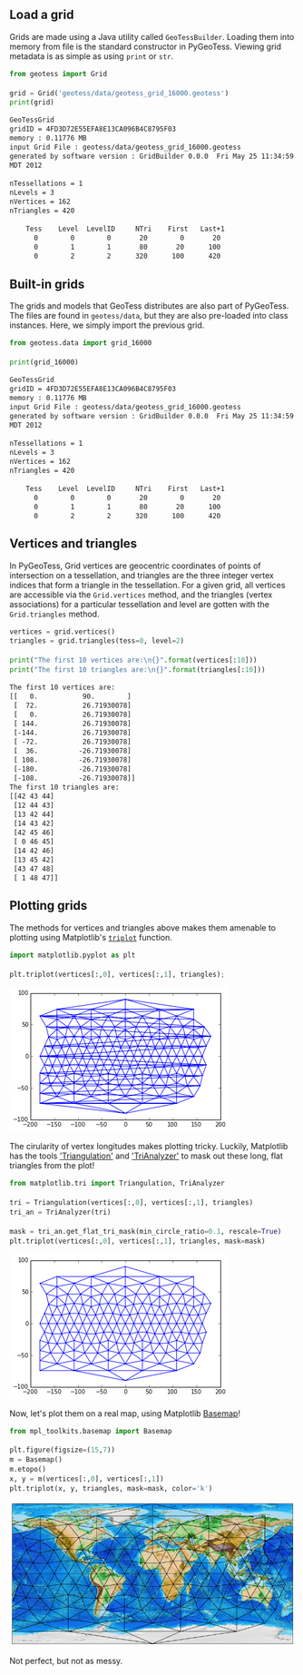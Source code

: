 ## Load a grid

Grids are made using a Java utility called `GeoTessBuilder`.  Loading them into
memory from file is the standard constructor in PyGeoTess.  Viewing grid metadata is as simple as using `print` or `str`.


```python
from geotess import Grid

grid = Grid('geotess/data/geotess_grid_16000.geotess')
print(grid)
```

```
GeoTessGrid
gridID = 4FD3D72E55EFA8E13CA096B4C8795F03
memory : 0.11776 MB
input Grid File : geotess/data/geotess_grid_16000.geotess
generated by software version : GridBuilder 0.0.0  Fri May 25 11:34:59 MDT 2012

nTessellations = 1
nLevels = 3
nVertices = 162
nTriangles = 420

    Tess    Level  LevelID     NTri    First   Last+1
      0        0        0       20        0       20
      0        1        1       80       20      100
      0        2        2      320      100      420
```


## Built-in grids

The grids and models that GeoTess distributes are also part of PyGeoTess.  The files are found in `geotess/data`, but they are also pre-loaded into class instances.  Here, we simply import the previous grid.

```python
from geotess.data import grid_16000

print(grid_16000)
```

```
GeoTessGrid
gridID = 4FD3D72E55EFA8E13CA096B4C8795F03
memory : 0.11776 MB
input Grid File : geotess/data/geotess_grid_16000.geotess
generated by software version : GridBuilder 0.0.0  Fri May 25 11:34:59 MDT 2012

nTessellations = 1
nLevels = 3
nVertices = 162
nTriangles = 420

    Tess    Level  LevelID     NTri    First   Last+1
      0        0        0       20        0       20
      0        1        1       80       20      100
      0        2        2      320      100      420
```


## Vertices and triangles

In PyGeoTess, Grid vertices are geocentric coordinates of points of intersection on a tessellation, and triangles are the three integer vertex indices that form a triangle in the tessellation.  For a given grid, all vertices are accessible via the `Grid.vertices` method, and the triangles (vertex associations) for a particular tessellation and level are gotten with the `Grid.triangles` method.


```python
vertices = grid.vertices()
triangles = grid.triangles(tess=0, level=2)

print("The first 10 vertices are:\n{}".format(vertices[:10]))
print("The first 10 triangles are:\n{}".format(triangles[:10]))
```

```
The first 10 vertices are:
[[   0.           90.        ]
 [  72.           26.71930078]
 [   0.           26.71930078]
 [ 144.           26.71930078]
 [-144.           26.71930078]
 [ -72.           26.71930078]
 [  36.          -26.71930078]
 [ 108.          -26.71930078]
 [-180.          -26.71930078]
 [-108.          -26.71930078]]
The first 10 triangles are:
[[42 43 44]
 [12 44 43]
 [13 42 44]
 [14 43 42]
 [42 45 46]
 [ 0 46 45]
 [14 42 46]
 [13 45 42]
 [43 47 48]
 [ 1 48 47]]
```

## Plotting grids

The methods for vertices and triangles above makes them amenable to plotting using Matplotlib's [`triplot`](http://matplotlib.org/1.5.0/examples/pylab_examples/triplot_demo.html) function.


```python
import matplotlib.pyplot as plt

plt.triplot(vertices[:,0], vertices[:,1], triangles);
```


![png](data/output_7_1.png)


The cirularity of vertex longitudes makes plotting tricky.  Luckily, Matplotlib has the tools ['Triangulation'](http://matplotlib.org/api/tri_api.html#matplotlib.tri.Triangulation) and ['TriAnalyzer'](http://matplotlib.org/api/tri_api.html#matplotlib.tri.TriAnalyzer) to mask out these long, flat triangles from the plot!

```python
from matplotlib.tri import Triangulation, TriAnalyzer

tri = Triangulation(vertices[:,0], vertices[:,1], triangles)
tri_an = TriAnalyzer(tri)

mask = tri_an.get_flat_tri_mask(min_circle_ratio=0.1, rescale=True)
plt.triplot(vertices[:,0], vertices[:,1], triangles, mask=mask)
```

![png](data/output_9_1.png)


Now, let's plot them on a real map, using Matplotlib [Basemap](http://matplotlib.org/basemap/users/examples.html)!


```python
from mpl_toolkits.basemap import Basemap

plt.figure(figsize=(15,7))
m = Basemap()
m.etopo()
x, y = m(vertices[:,0], vertices[:,1])
plt.triplot(x, y, triangles, mask=mask, color='k')
```


![png](data/output_11_1.png)


Not perfect, but not as messy.
